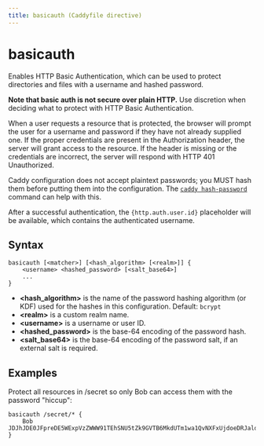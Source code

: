 ```yaml
---
title: basicauth (Caddyfile directive)
---
```


# basicauth

Enables HTTP Basic Authentication, which can be used to protect directories and files with a username and hashed password.

**Note that basic auth is not secure over plain HTTP.** Use discretion when deciding what to protect with HTTP Basic Authentication.

When a user requests a resource that is protected, the browser will prompt the user for a username and password if they have not already supplied one. If the proper credentials are present in the Authorization header, the server will grant access to the resource. If the header is missing or the credentials are incorrect, the server will respond with HTTP 401 Unauthorized.

Caddy configuration does not accept plaintext passwords; you MUST hash them before putting them into the configuration. The [`caddy hash-password`](/docs/command-line#caddy-hash-password) command can help with this.

After a successful authentication, the `{http.auth.user.id}` placeholder will be available, which contains the authenticated username.


## Syntax

```caddy-d
basicauth [<matcher>] [<hash_algorithm> [<realm>]] {
	<username> <hashed_password> [<salt_base64>]
	...
}
```

- **&lt;hash_algorithm&gt;** is the name of the password hashing algorithm (or KDF) used for the hashes in this configuration. Default: `bcrypt`
- **&lt;realm&gt;** is a custom realm name.
- **&lt;username&gt;** is a username or user ID.
- **&lt;hashed_password&gt;** is the base-64 encoding of the password hash.
- **&lt;salt_base64&gt;** is the base-64 encoding of the password salt, if an external salt is required.


## Examples

Protect all resources in /secret so only Bob can access them with the password "hiccup":

```caddy-d
basicauth /secret/* {
	Bob JDJhJDE0JFpreDE5WExpVzZWWW91TEhSNU5tZk9GVTB6MkdUTm1wa1QvNXFxUjdoeDRJaldKUERoanZH
}
```


